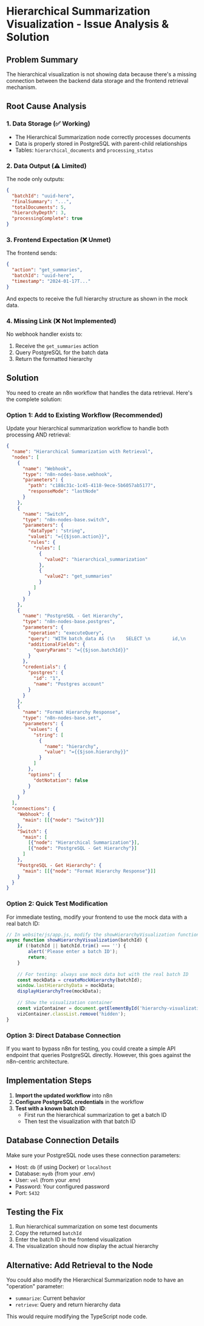 # Hierarchical Summarization Visualization - Issue Analysis & Solution

## Problem Summary

The hierarchical visualization is not showing data because there's a missing connection between the backend data storage and the frontend retrieval mechanism.

## Root Cause Analysis

### 1. Data Storage (✅ Working)
- The Hierarchical Summarization node correctly processes documents
- Data is properly stored in PostgreSQL with parent-child relationships
- Tables: `hierarchical_documents` and `processing_status`

### 2. Data Output (⚠️ Limited)
The node only outputs:
```json
{
  "batchId": "uuid-here",
  "finalSummary": "...",
  "totalDocuments": 5,
  "hierarchyDepth": 3,
  "processingComplete": true
}
```

### 3. Frontend Expectation (❌ Unmet)
The frontend sends:
```json
{
  "action": "get_summaries",
  "batchId": "uuid-here",
  "timestamp": "2024-01-17T..."
}
```

And expects to receive the full hierarchy structure as shown in the mock data.

### 4. Missing Link (❌ Not Implemented)
No webhook handler exists to:
1. Receive the `get_summaries` action
2. Query PostgreSQL for the batch data
3. Return the formatted hierarchy

## Solution

You need to create an n8n workflow that handles the data retrieval. Here's the complete solution:

### Option 1: Add to Existing Workflow (Recommended)

Update your hierarchical summarization workflow to handle both processing AND retrieval:

```json
{
  "name": "Hierarchical Summarization with Retrieval",
  "nodes": [
    {
      "name": "Webhook",
      "type": "n8n-nodes-base.webhook",
      "parameters": {
        "path": "c188c31c-1c45-4118-9ece-5b6057ab5177",
        "responseMode": "lastNode"
      }
    },
    {
      "name": "Switch",
      "type": "n8n-nodes-base.switch",
      "parameters": {
        "dataType": "string",
        "value1": "={{$json.action}}",
        "rules": {
          "rules": [
            {
              "value2": "hierarchical_summarization"
            },
            {
              "value2": "get_summaries"
            }
          ]
        }
      }
    },
    {
      "name": "PostgreSQL - Get Hierarchy",
      "type": "n8n-nodes-base.postgres",
      "parameters": {
        "operation": "executeQuery",
        "query": "WITH batch_data AS (\n    SELECT \n        id,\n        content,\n        summary,\n        hierarchy_level,\n        parent_id,\n        child_ids,\n        metadata,\n        COALESCE(metadata->>'filename', metadata->>'source', 'document_' || id) as source_name\n    FROM hierarchical_documents\n    WHERE batch_id = $1\n    ORDER BY hierarchy_level, id\n),\nlevel_counts AS (\n    SELECT \n        hierarchy_level,\n        COUNT(*) as doc_count,\n        CASE \n            WHEN hierarchy_level = 0 THEN 'Source Documents'\n            WHEN hierarchy_level = 1 THEN 'Initial Summaries'\n            WHEN hierarchy_level = 2 THEN 'Combined Summaries'\n            WHEN hierarchy_level = (SELECT MAX(hierarchy_level) FROM batch_data) THEN 'Final Summary'\n            ELSE 'Level ' || hierarchy_level\n        END as label\n    FROM batch_data\n    GROUP BY hierarchy_level\n)\nSELECT json_build_object(\n    'batchId', $1,\n    'levels', (\n        SELECT json_agg(\n            json_build_object(\n                'level', hierarchy_level,\n                'count', doc_count,\n                'label', label\n            ) ORDER BY hierarchy_level\n        )\n        FROM level_counts\n    ),\n    'documents', (\n        SELECT json_object_agg(\n            hierarchy_level::text,\n            level_docs\n        )\n        FROM (\n            SELECT \n                hierarchy_level,\n                json_agg(\n                    json_build_object(\n                        'id', id,\n                        'content', content,\n                        'summary', summary,\n                        'source', source_name,\n                        'parent_id', parent_id,\n                        'child_ids', child_ids\n                    ) ORDER BY id\n                ) as level_docs\n            FROM batch_data\n            GROUP BY hierarchy_level\n        ) as grouped_docs\n    )\n) as hierarchy;",
        "additionalFields": {
          "queryParams": "={{$json.batchId}}"
        }
      },
      "credentials": {
        "postgres": {
          "id": "1",
          "name": "Postgres account"
        }
      }
    },
    {
      "name": "Format Hierarchy Response",
      "type": "n8n-nodes-base.set",
      "parameters": {
        "values": {
          "string": [
            {
              "name": "hierarchy",
              "value": "={{$json.hierarchy}}"
            }
          ]
        },
        "options": {
          "dotNotation": false
        }
      }
    }
  ],
  "connections": {
    "Webhook": {
      "main": [[{"node": "Switch"}]]
    },
    "Switch": {
      "main": [
        [{"node": "Hierarchical Summarization"}],
        [{"node": "PostgreSQL - Get Hierarchy"}]
      ]
    },
    "PostgreSQL - Get Hierarchy": {
      "main": [[{"node": "Format Hierarchy Response"}]]
    }
  }
}
```

### Option 2: Quick Test Modification

For immediate testing, modify your frontend to use the mock data with a real batch ID:

```javascript
// In website/js/app.js, modify the showHierarchyVisualization function
async function showHierarchyVisualization(batchId) {
    if (!batchId || batchId.trim() === '') {
        alert('Please enter a batch ID');
        return;
    }
    
    // For testing: always use mock data but with the real batch ID
    const mockData = createMockHierarchy(batchId);
    window.lastHierarchyData = mockData;
    displayHierarchyTree(mockData);
    
    // Show the visualization container
    const vizContainer = document.getElementById('hierarchy-visualization');
    vizContainer.classList.remove('hidden');
}
```

### Option 3: Direct Database Connection

If you want to bypass n8n for testing, you could create a simple API endpoint that queries PostgreSQL directly. However, this goes against the n8n-centric architecture.

## Implementation Steps

1. **Import the updated workflow** into n8n
2. **Configure PostgreSQL credentials** in the workflow
3. **Test with a known batch ID**:
   - First run the hierarchical summarization to get a batch ID
   - Then test the visualization with that batch ID

## Database Connection Details

Make sure your PostgreSQL node uses these connection parameters:
- Host: `db` (if using Docker) or `localhost`
- Database: `mydb` (from your .env)
- User: `vel` (from your .env)
- Password: Your configured password
- Port: `5432`

## Testing the Fix

1. Run hierarchical summarization on some test documents
2. Copy the returned `batchId`
3. Enter the batch ID in the frontend visualization
4. The visualization should now display the actual hierarchy

## Alternative: Add Retrieval to the Node

You could also modify the Hierarchical Summarization node to have an "operation" parameter:
- `summarize`: Current behavior
- `retrieve`: Query and return hierarchy data

This would require modifying the TypeScript node code.